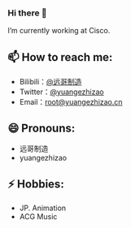 ### Hi there 👋

I’m currently working at Cisco.

## 📫 How to reach me: 
- Bilibili：[@远哥制造](https://space.bilibili.com/25622031)
- Twitter：[@yuangezhizao](https://twitter.com/yuangezhizao)
- Email：[root@yuangezhizao.cn](mailto:root@yuangezhizao.cn)

## 😄 Pronouns: 
- 远哥制造
- yuangezhizao

## ⚡ Hobbies: 
- JP. Animation
- ACG Music
